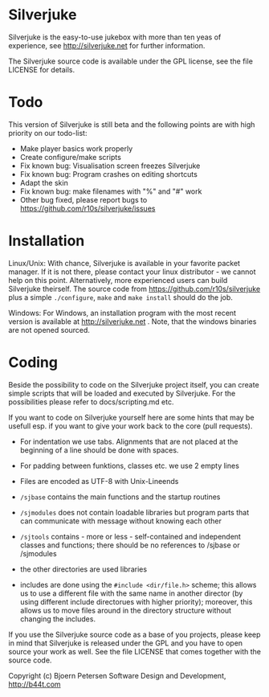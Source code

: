 Silverjuke
================================================================================

Silverjuke is the easy-to-use jukebox with more than ten yeas of experience, see
http://silverjuke.net for further information.

The Silverjuke source code is available under the GPL license, see the file
LICENSE for details.


Todo
================================================================================

This version of Silverjuke is still beta and the following points are with high
priority on our todo-list:

- Make player basics work properly
- Create configure/make scripts
- Fix known bug: Visualisation screen freezes Silverjuke
- Fix known bug: Program crashes on editing shortcuts
- Adapt the skin
- Fix known bug: make filenames with "%" and "#" work
- Other bug fixed, please report bugs to
  https://github.com/r10s/silverjuke/issues


Installation
================================================================================

Linux/Unix:  With chance, Silverjuke is available in your favorite packet
manager.  If it is not there, please contact your linux distributor - we cannot
help on this point.
Alternatively, more experienced users can build Silverjuke theirself.  The
source code from https://github.com/r10s/silverjuke plus a simple `./configure`,
`make` and `make install` should do the job.

Windows:  For Windows, an installation program with the most recent version is
available at http://silverjuke.net .  Note, that the windows binaries are not
opened sourced.


Coding
================================================================================

Beside the possibility to code on the Silverjuke project itself, you can create
simple scripts that will be loaded and executed by Silverjuke.  For the
possibilities please refer to docs/scripting.md etc.

If you want to code on Silverjuke yourself here are some hints that may be
usefull esp. if you want to give your work back to the core (pull requests).

- For indentation we use tabs.  Alignments that are not placed at the beginning
  of a line should be done with spaces.

- For padding between funktions, classes etc. we use 2 empty lines

- Files are encoded as UTF-8 with Unix-Lineends

- `/sjbase` contains the main functions and the startup routines

- `/sjmodules` does not contain loadable libraries but program parts that can
  communicate with message without knowing each other

- `/sjtools` contains - more or less - self-contained and independent classes
  and functions; there should be no references to /sjbase or /sjmodules

- the other directories are used libraries

- includes are done using the `#include <dir/file.h>` scheme; this allows us to
  use a different file with the same name in another director (by using
  different include directorues with higher priority);  moreover, this allows us
  to move files around in the directory structure without changing the includes.

If you use the Silverjuke source code as a base of you projects, please keep in
mind that Silverjuke is released under the GPL and you have to open source your
work as well.  See the file LICENSE that comes together with the source code.


Copyright (c) Bjoern Petersen Software Design and Development, http://b44t.com

